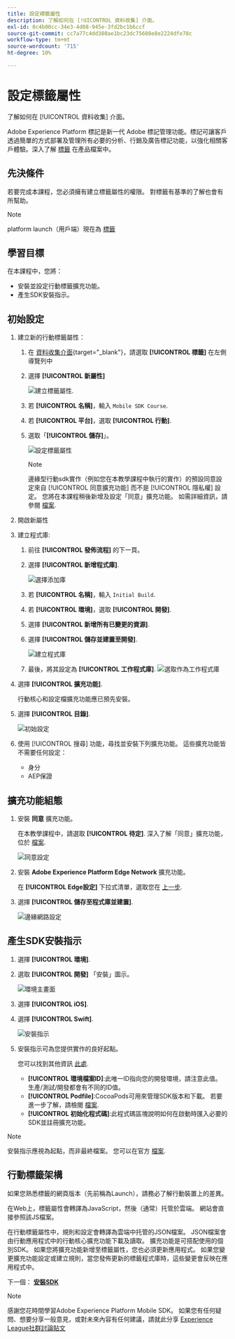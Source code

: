 ```yaml
---
title: 設定標籤屬性
description: 了解如何在 [!UICONTROL 資料收集] 介面。
exl-id: 0c4b00cc-34e3-4d08-945e-3fd2bc1b6ccf
source-git-commit: cc7a77c4dd380ae1bc23dc75608e8e2224dfe78c
workflow-type: tm+mt
source-wordcount: '715'
ht-degree: 10%

---
```


# 設定標籤屬性

了解如何在 [!UICONTROL 資料收集] 介面。

Adobe Experience Platform 標記是新一代 Adobe 標記管理功能。標記可讓客戶透過簡單的方式部署及管理所有必要的分析、行銷及廣告標記功能，以強化相關客戶體驗。深入了解 [標籤](https://experienceleague.adobe.com/docs/experience-platform/tags/home.html) 在產品檔案中。

## 先決條件

若要完成本課程，您必須擁有建立標籤屬性的權限。 對標籤有基準的了解也會有所幫助。

>[!NOTE]
>
> platform launch（用戶端）現在為 [標籤](https://experienceleague.adobe.com/docs/experience-platform/tags/home.html?lang=zh-Hant)

## 學習目標

在本課程中，您將：

* 安裝並設定行動標籤擴充功能。
* 產生SDK安裝指示。

## 初始設定

1. 建立新的行動標籤屬性：
   1. 在 [資料收集介面](https://experience.adobe.com/data-collection/){target=&quot;_blank&quot;}，請選取 **[!UICONTROL 標籤]** 在左側導覽列中
   1. 選擇 **[!UICONTROL 新屬性]**

      ![建立標籤屬性](assets/mobile-tags-new-property.png).
   1. 若 **[!UICONTROL 名稱]**，輸入 `Mobile SDK Course`.
   1. 若 **[!UICONTROL 平台]**，選取 **[!UICONTROL 行動]**.
   1. 選取「**[!UICONTROL 儲存]**」。

      ![設定標籤屬性](assets/mobile-tags-property-config.png)

      >[!NOTE]
      >
      > 邊緣型行動sdk實作（例如您在本教學課程中執行的實作）的預設同意設定來自 [!UICONTROL 同意擴充功能] 而不是 [!UICONTROL 隱私權] 設定。 您將在本課程稍後新增及設定「同意」擴充功能。 如需詳細資訊，請參閱 [檔案](https://aep-sdks.gitbook.io/docs/resources/privacy-and-gdpr).


1. 開啟新屬性
1. 建立程式庫:

   1. 前往 **[!UICONTROL 發佈流程]** 的下一頁。
   1. 選擇 **[!UICONTROL 新增程式庫]**.

      ![選擇添加庫](assets/mobile-tags-create-library.png)

   1. 若 **[!UICONTROL 名稱]**，輸入 `Initial Build`.
   1. 若 **[!UICONTROL 環境]**，選取 **[!UICONTROL 開發]**.
   1. 選擇  **[!UICONTROL 新增所有已變更的資源]**.
   1. 選擇 **[!UICONTROL 儲存並建置至開發]**.

      ![建立程式庫](assets/mobile-tags-save-library.png)

   1. 最後，將其設定為 **[!UICONTROL 工作程式庫]**.
      ![選取作為工作程式庫](assets/mobile-tags-working-library.png)
1. 選擇 **[!UICONTROL 擴充功能]**.

   行動核心和設定檔擴充功能應已預先安裝。

1. 選擇 **[!UICONTROL 目錄]**.

   ![初始設定](assets/mobile-tags-starting.png)

1. 使用 [!UICONTROL 搜尋] 功能，尋找並安裝下列擴充功能。 這些擴充功能皆不需要任何設定：
   * 身分
   * AEP保證

## 擴充功能組態

1. 安裝 **同意** 擴充功能。

   在本教學課程中，請選取 **[!UICONTROL 待定]**. 深入了解「同意」擴充功能，位於 [檔案](https://aep-sdks.gitbook.io/docs/foundation-extensions/consent-for-edge-network).

   ![同意設定](assets/mobile-tags-extension-consent.png)

1. 安裝 **Adobe Experience Platform Edge Network** 擴充功能。

   在 **[!UICONTROL Edge設定]** 下拉式清單，選取您在 [上一步](create-datastream.md).

1. 選擇 **[!UICONTROL 儲存至程式庫並建置]**.

   ![邊緣網路設定](assets/mobile-tags-extension-edge.png)


## 產生SDK安裝指示

1. 選擇 **[!UICONTROL 環境]**.

1. 選取 **[!UICONTROL 開發]** 「安裝」圖示。

   ![環境主畫面](assets/mobile-tags-environments.png)

1. 選擇 **[!UICONTROL iOS]**.

1. 選擇 **[!UICONTROL Swift]**.

   ![安裝指示](assets/mobile-tags-install-instructions.png)

1. 安裝指示可為您提供實作的良好起點。

   您可以找到其他資訊 [此處](https://aep-sdks.gitbook.io/docs/getting-started/get-the-sdk).

   * **[!UICONTROL 環境檔案ID]**:此唯一ID指向您的開發環境，請注意此值。 生產/測試/開發都會有不同的ID值。
   * **[!UICONTROL Podfile]**:CocoaPods可用來管理SDK版本和下載。 若要進一步了解，請檢閱 [檔案](https://cocoapods.org/).
   * **[!UICONTROL 初始化程式碼]**:此程式碼區塊說明如何在啟動時匯入必要的SDK並註冊擴充功能。

>[!NOTE]
>安裝指示應視為起點，而非最終檔案。 您可以在官方 [檔案](https://aep-sdks.gitbook.io/docs/).

## 行動標籤架構

如果您熟悉標籤的網頁版本（先前稱為Launch），請務必了解行動裝置上的差異。

在Web上，標籤屬性會轉譯為JavaScript，然後（通常）托管於雲端。 網站會直接參照該JS檔案。

在行動標籤屬性中，規則和設定會轉譯為雲端中托管的JSON檔案。 JSON檔案會由行動應用程式中的行動核心擴充功能下載及讀取。 擴充功能是可搭配使用的個別SDK。 如果您將擴充功能新增至標籤屬性，您也必須更新應用程式。 如果您變更擴充功能設定或建立規則，當您發佈更新的標籤程式庫時，這些變更會反映在應用程式中。

下一個： **[安裝SDK](install-sdks.md)**

>[!NOTE]
>
>感謝您花時間學習Adobe Experience Platform Mobile SDK。 如果您有任何疑問、想要分享一般意見，或對未來內容有任何建議，請就此分享 [Experience League社群討論貼文](https://experienceleaguecommunities.adobe.com/t5/adobe-experience-platform-launch/tutorial-discussion-implement-adobe-experience-cloud-in-mobile/td-p/443796)